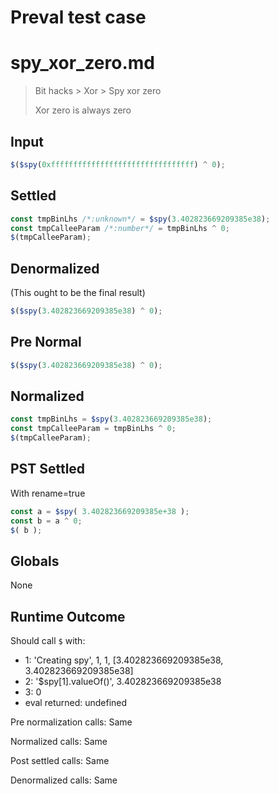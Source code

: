 # Preval test case

# spy_xor_zero.md

> Bit hacks > Xor > Spy xor zero
>
> Xor zero is always zero

## Input

`````js filename=intro
$($spy(0xffffffffffffffffffffffffffffffff) ^ 0);
`````

## Settled


`````js filename=intro
const tmpBinLhs /*:unknown*/ = $spy(3.402823669209385e38);
const tmpCalleeParam /*:number*/ = tmpBinLhs ^ 0;
$(tmpCalleeParam);
`````

## Denormalized
(This ought to be the final result)

`````js filename=intro
$($spy(3.402823669209385e38) ^ 0);
`````

## Pre Normal


`````js filename=intro
$($spy(3.402823669209385e38) ^ 0);
`````

## Normalized


`````js filename=intro
const tmpBinLhs = $spy(3.402823669209385e38);
const tmpCalleeParam = tmpBinLhs ^ 0;
$(tmpCalleeParam);
`````

## PST Settled
With rename=true

`````js filename=intro
const a = $spy( 3.402823669209385e+38 );
const b = a ^ 0;
$( b );
`````

## Globals

None

## Runtime Outcome

Should call `$` with:
 - 1: 'Creating spy', 1, 1, [3.402823669209385e38, 3.402823669209385e38]
 - 2: '$spy[1].valueOf()', 3.402823669209385e38
 - 3: 0
 - eval returned: undefined

Pre normalization calls: Same

Normalized calls: Same

Post settled calls: Same

Denormalized calls: Same
